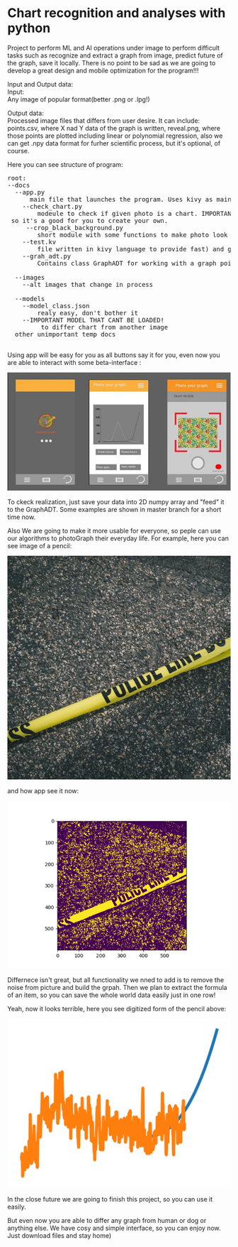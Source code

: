 # Chart recognition and analyses with python
Project to perform ML and AI operations under image to perform difficult tasks such as recognize and extract a graph from image, predict future of the graph, save it locally.
There is no point to be sad as we are going to develop a great design and mobile optimization for the program!!!

Input and Output data:<br>
Input:<br>
Any image of popular format(better .png or .lpg!)<br>

Output data:<br>
Processed image files that differs from user desire. It can include: points.csv, where X nad Y data of the graph is written, reveal.png, where those points are plotted including linear or polynomial regression, also we can get .npy data format for furher scientific process, but it's optional, of course. <br>

Here you can see structure of program:<br>
<pre>
root:
--docs
  --app.py
      main file that launches the program. Uses kivy as main library
    --check_chart.py
        modeule to check if given photo is a chart. IMPORTANT! Needs a model that cant't be loaded in GitHub,<br> so it's a good for you to create your own. 
     --crop_black_background.py
        short module with some functions to make photo look more Graph-ish
    --test.kv
        file written in kivy language to provide fast) and good interface
    --grah_adt.py
        Contains class GraphADT for working with a graph points
  
  --images
    --alt images that change in process
  
  --models
    --model_class.json
        realy easy, don't bother it
    --IMPORTANT MODEL THAT CANT BE LOADED!
         to differ chart from another image 
  other unimportant temp docs<br>
</pre>

Using app will be easy for you as all buttons say it for you, even now you are able to interact with some beta-interface :

<img src="https://github.com/Paliy2/sites/blob/master/img/beta.jpg">

To ckeck realization, just save your data into 2D numpy array and "feed" it to the GraphADT. Some examples are shown in master branch for a short time now.

Also We are going to make it more usable for everyone, so peple can use our algorithms to photoGraph their everyday life. For example, here you can see image of a pencil:

<img src="https://github.com/Paliy2/sites/blob/master/img/pencil.jpg">

and how app see it now: 

<img src="https://github.com/Paliy2/sites/blob/master/img/pencil_res.png">


Differnece isn't great, but all functionality we nned to add is to remove the noise from picture and build the grpah. Then we plan to extract the formula of an item, so you can save the whole world data easily just in one row!

Yeah, now it looks terrible, here you see digitized form of the pencil above:

<img src="https://github.com/Paliy2/sites/blob/master/img/reveal.png">

In the close future we are going to finish this project, so you can use it easily. 

But even now you are able to differ any graph from human or dog or anything else. We have cosy and simple interface, so you can enjoy now. Just download files and stay home)
